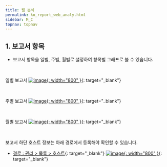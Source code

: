```yaml
---
title: 웹 분석
permalink: ko_report_web_analy.html
sidebar: M_C
topnav: topnav
---
```


## 1. 보고서 항목
- 보고서 항목을 일별, 주별, 월별로 설정하여 항목별 그래프로 볼 수 있습니다.

<br />

일별 보고서
[![image](/docs/images/Manual/common/report/web/01.png){: width="800" }](/docs/images/Manual/common/report/web/01.png){: target="_blank"}

<br />

주별 보고서
[![image](/docs/images/Manual/common/report/web/02.png){: width="800" }](/docs/images/Manual/common/report/web/02.png){: target="_blank"}

<br />

월별 보고서
[![image](/docs/images/Manual/common/report/web/03.png){: width="800" }](/docs/images/Manual/common/report/web/03.png){: target="_blank"}

<br />

보고서 하단 호스트 정보는 아래 경로에서 등록해야 확인할 수 있습니다.
- [경로 : 관리 > 목록 > 호스트](https://qubitsec.github.io/ko_manage_list.html){: target="_blank"}
[![image](/docs/images/Manual/common/report/web/04.png){: width="800" }](/docs/images/Manual/common/report/web/04.png){: target="_blank"}

